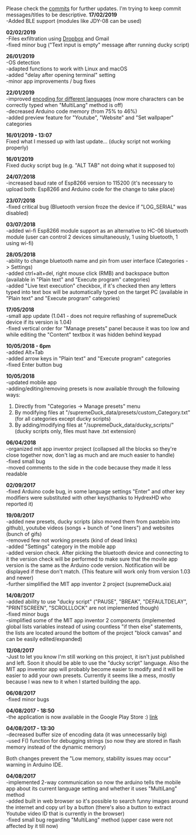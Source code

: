 Please check the [commits](https://github.com/michalmonday/supremeDuck/commits/master) for further updates. I'm trying to keep commit messages/titles to be descriptive. 
**17/02/2019**  
-Added BLE support (modules like JDY-08 can be used)  

**02/02/2019**  
-Files exfiltration using [Dropbox](https://www.youtube.com/watch?v=TBBT1c2zjms) and Gmail  
-fixed minor bug ("Text input is empty" message after running ducky script)  

**26/01/2019**  
-OS detection  
-adapted functions to work with Linux and macOS  
-added "delay after opening terminal" setting  
-minor app improvements / bug fixes  

**22/01/2019**  
-improved [encoding for different languages](https://github.com/michalmonday/supremeDuck/blob/master/resources/repository%20stuff/new%20encoding%20effectiveness.txt) (now more characters can be correctly typed when "MultiLang" method is off)  
-decreased Arduino code memory (from 75% to 46%)  
-added preview feature for "Youtube", "Website" and "Set wallpaper" categories  

**16/01/2019 - 13:07**  
Fixed what I messed up with last update... (ducky script not working properly)  

**16/01/2019**  
Fixed ducky script bug (e.g. "ALT TAB" not doing what it supposed to)  
  
**24/07/2018**  
-increased baud rate of Esp8266 version to 115200 (it's necessary to upload both: Esp8266 and Arduino code for the change to take place)  

**23/07/2018**  
-fixed critical bug (Bluetooth version froze the device if "LOG_SERIAL" was disabled)  

**03/07/2018**  
-added wi-fi Esp8266 module support as an alternative to HC-06 bluetooth module (user can control 2 devices simultaneously, 1 using bluetooth, 1 using wi-fi)  

**28/05/2018**  
-ability to change bluetooth name and pin from user interface (Categories -> Settings)  
-added ctrl+alt+del, right mouse click (RMB) and backspace button (available in "Plain text" and "Execute program" categories)  
-added "Live text execution" checkbox, if it's checked then any letters typed into text box will be automatically typed on the target PC (available in "Plain text" and "Execute program" categories)  

**17/05/2018**  
-small app update (1.041 - does not require reflashing of supremeDuck device if its version is 1.04)  
-fixed vertical order for "Manage presets" panel because it was too low and while editing the "Content" textbox it was hidden behind keypad  

**10/05/2018 - 6pm**  
-added Alt+Tab  
-added arrow keys in "Plain text" and "Execute program" categories  
-fixed Enter button bug  

**10/05/2018**  
-updated mobile app  
-adding/editing/removing presets is now available through the following ways:  
1. Directly from "Categories -> Manage presets" menu  
2. By modifying files at "/supremeDuck_data/presets/custom_Category.txt" (for all categories except ducky scripts)  
3. By adding/modifying files at "/supremeDuck_data/ducky_scripts/" (ducky scripts only, files must have .txt extension)  

**06/04/2018**  
-organized mit app inventor project (collapsed all the blocks so they're close together now, don't lag as much and are much easier to handle)  
-fixed small bug  
-moved comments to the side in the code because they made it less readable 

**02/09/2017**  
-fixed Arduino code bug, in some language settings "Enter" and other key modifiers were substituted with other keys(thanks to HydrexHD who reported it)  

**19/08/2017**  
-added new presets, ducky scripts (also moved them from pastebin into github), youtube videos (songs + bunch of "one liners") and websites (bunch of gifs)  
-removed few not working presets (kind of dead links)  
-added "Settings" category in the mobile app  
-added version check. After picking the bluetooth device and connecting to it the version check will be performed to make sure that the movile app version is the same as the Arduino code version. Notification will be displayed if these don't match. (This feature will work only from version 1.03 and newer)  
-further simplified the MIT app inventor 2 project (supremeDuck.aia) 

**14/08/2017**  
-added ability to use "ducky script" ("PAUSE", "BREAK", "DEFAULTDELAY", "PRINTSCREEN", "SCROLLLOCK" are not implemented though)  
-fixed minor bugs  
-simplified some of the MIT app inventor 2 components (implemented global lists variables instead of using countless "if then else" statements, the lists are located around the bottom of the project "block canvas" and can be easily edited/expanded)  

**12/08/2017**  
-Just to let you know I'm still working on this project, it isn't just published and left. Soon it should be able to use the "ducky script" language. Also the MIT app inventor app will probably become easier to modify and it will be easier to add your own presets. Currently it seems like a mess, mostly because I was new to it when I started building the app.

**06/08/2017**  
-fixed minor bugs

**04/08/2017 - 18:50**  
-the application is now available in the Google Play Store :) [link](https://play.google.com/store/apps/details?id=appinventor.ai_michalmonday17.supremeDuck)

**04/08/2017 - 13:30**   
-decreased buffer size of encoding data (it was unnecessarily big)  
-used F() function for debugging strings (so now they are stored in flash memory instead of the dynamic memory)  

Both changes prevent the "Low memory, stability issues may occur" warning in Arduino IDE.  


**04/08/2017**  
-implemented 2-way communication so now the arduino tells the mobile app about its current language setting and whether it uses "MultiLang" method  
-added built in web browser so it's possible to search funny images around the internet and copy url by a button (there's also a button to extract Youtube video ID that is currently in the browser)  
-fixed small bug regarding "MultiLang" method (upper case were not affected by it till now)  
